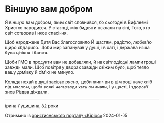 Віншую вам добром
================================================================

Я віншую вам добром, яким світ сповни́вся,
бо сьогодні в Вифлеємі Христос народився.
У стаєнці, між бидляти поклали на сіні,
Того, хто світ сотворив і несе спасіння.

Щоб народжене Дитя Вас благословило
Й щастям, радістю, любов'ю щиро обдарило.
Щоби мир запанував у душі, і в хаті,
і держава наша була цілісна і багата.

Щоби ГМО в продукти вам не добавляли,
й на світлодіодні лампи гроші завжди мали.
Щоб повітря у дворах завжди свіжим було,
щоб тепло вашу домівку й сім'ю не минуло.

Коляда нехай в душі засіває рясно,
щоби жили ви в цім році наче хліб під маслом,
щоби всякі негаразди хату оминали,
і у щасті, і здоровʼї знов Різдва діждали.

----------------------------------------------------------------

Ірина Луцишина, 32 роки

[джерело]: https://kyrios.org.ua/literature/vinchuvannya/25666-vinshuju-vam-dobrom.html

Отримано із [християнського порталу «Кіріос»][джерело]
2024-01-05
